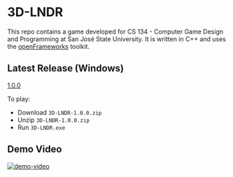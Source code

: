 # 3D-LNDR

This repo contains a game developed for CS 134 - Computer Game Design and Programming at San José State University. It is written in C++ and uses the [openFrameworks](https://openframeworks.cc/) toolkit.

## Latest Release (Windows)

[1.0.0](https://github.com/pjsilvestre/3D-LNDR/releases/tag/1.0.0)


To play:

* Download `3D-LNDR-1.0.0.zip`
* Unzip `3D-LNDR-1.0.0.zip`
* Run `3D-LNDR.exe`

## Demo Video

[![demo-video](https://img.youtube.com/vi/437G47OtwaU/0.jpg)](
https://youtu.be/437G47OtwaU
)
